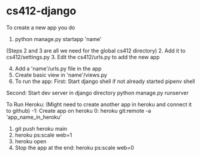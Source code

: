 # cs412-django

To create a new app you do 

1. python manage.py startapp 'name'

(Steps 2 and 3 are all we need for the global cs412 directory)
2. Add it to cs412/settings.py
3. Edit the cs412/urls.py to add the new app

4. Add a 'name'/urls.py file in the app
5. Create basic view in 'name'/views.py
6. To run the app:
First: Start django shell if not already started
pipenv shell

Second: Start dev server in django directory
python manage.py runserver


To Run Heroku:
(Might need to create another app in heroku and connect it to github)
-1: Create app on heroku
0: heroku git:remote -a 'app_name_in_heroku'

1. git push heroku main
2. heroku ps:scale web=1
3. heroku open
4. Stop the app at the end: heroku ps:scale web=0